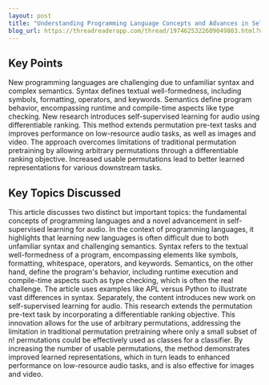 ```yaml
---
layout: post 
title: "Understanding Programming Language Concepts and Advances in Self-Supervised Audio Learning"
blog_url: https://threadreaderapp.com/thread/1974625322609049803.html?utm_source=tldrai 
---
```




## Key Points

New programming languages are challenging due to unfamiliar syntax and complex semantics.
Syntax defines textual well-formedness, including symbols, formatting, operators, and keywords.
Semantics define program behavior, encompassing runtime and compile-time aspects like type checking.
New research introduces self-supervised learning for audio using differentiable ranking.
This method extends permutation pre-text tasks and improves performance on low-resource audio tasks, as well as images and video.
The approach overcomes limitations of traditional permutation pretraining by allowing arbitrary permutations through a differentiable ranking objective.
Increased usable permutations lead to better learned representations for various downstream tasks.

## Key Topics Discussed

This article discusses two distinct but important topics: the fundamental concepts of programming languages and a novel advancement in self-supervised learning for audio. In the context of programming languages, it highlights that learning new languages is often difficult due to both unfamiliar syntax and challenging semantics. Syntax refers to the textual well-formedness of a program, encompassing elements like symbols, formatting, whitespace, operators, and keywords. Semantics, on the other hand, define the program's behavior, including runtime execution and compile-time aspects such as type checking, which is often the real challenge. The article uses examples like APL versus Python to illustrate vast differences in syntax. Separately, the content introduces new work on self-supervised learning for audio. This research extends the permutation pre-text task by incorporating a differentiable ranking objective. This innovation allows for the use of arbitrary permutations, addressing the limitation in traditional permutation pretraining where only a small subset of n! permutations could be effectively used as classes for a classifier. By increasing the number of usable permutations, the method demonstrates improved learned representations, which in turn leads to enhanced performance on low-resource audio tasks, and is also effective for images and video.

